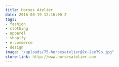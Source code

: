 ```yaml
---
title: Horses Atelier
date: 2016-08-19 12:16:00 Z
tags:
- fashion
- clothing
- apparel
- shopify
- e-commerce
- design
image: "/uploads/75-horsesatelier@2x-2ee79b.jpg"
store-link: http://www.horsesatelier.com
---
```


